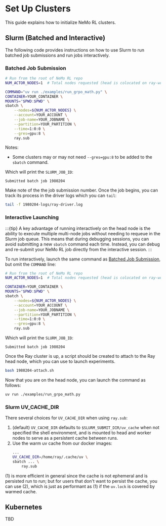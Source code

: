 # Set Up Clusters

This guide explains how to initialize NeMo RL clusters.

## Slurm (Batched and Interactive)

 The following code provides instructions on how to use Slurm to run batched job submissions and run jobs interactively.

### Batched Job Submission

```sh
# Run from the root of NeMo RL repo
NUM_ACTOR_NODES=1  # Total nodes requested (head is colocated on ray-worker-0)

COMMAND="uv run ./examples/run_grpo_math.py" \
CONTAINER=YOUR_CONTAINER \
MOUNTS="$PWD:$PWD" \
sbatch \
    --nodes=${NUM_ACTOR_NODES} \
    --account=YOUR_ACCOUNT \
    --job-name=YOUR_JOBNAME \
    --partition=YOUR_PARTITION \
    --time=1:0:0 \
    --gres=gpu:8 \
    ray.sub
```

Notes:
* Some clusters may or may not need `--gres=gpu:8` to be added to the `sbatch` command.

Which will print the `SLURM_JOB_ID`:
```text
Submitted batch job 1980204
```
Make note of the the job submission number. Once the job begins, you can track its process in the driver logs which you can `tail`:
```sh
tail -f 1980204-logs/ray-driver.log
```

### Interactive Launching

:::{tip}
A key advantage of running interactively on the head node is the ability to execute multiple multi-node jobs without needing to requeue in the Slurm job queue. This means that during debugging sessions, you can avoid submitting a new `sbatch` command each time. Instead, you can debug and re-submit your NeMo RL job directly from the interactive session.
:::

To run interactively, launch the same command as [Batched Job Submission](#batched-job-submission), but omit the `COMMAND` line:
```sh
# Run from the root of NeMo RL repo
NUM_ACTOR_NODES=1  # Total nodes requested (head is colocated on ray-worker-0)

CONTAINER=YOUR_CONTAINER \
MOUNTS="$PWD:$PWD" \
sbatch \
    --nodes=${NUM_ACTOR_NODES} \
    --account=YOUR_ACCOUNT \
    --job-name=YOUR_JOBNAME \
    --partition=YOUR_PARTITION \
    --time=1:0:0 \
    --gres=gpu:8 \
    ray.sub
```
Which will print the `SLURM_JOB_ID`:
```text
Submitted batch job 1980204
```
Once the Ray cluster is up, a script should be created to attach to the Ray head node,
which you can use to launch experiments.
```sh
bash 1980204-attach.sh
```
Now that you are on the head node, you can launch the command as follows:
```sh
uv run ./examples/run_grpo_math.py
```

### Slurm UV_CACHE_DIR

There several choices for `UV_CACHE_DIR` when using `ray.sub`:

1. (default) `UV_CACHE_DIR` defaults to `$SLURM_SUBMIT_DIR/uv_cache` when not specified the shell environment, and is mounted to head and worker nodes to serve as a persistent cache between runs.
2. Use the warm uv cache from our docker images:
    ```sh
    ...
    UV_CACHE_DIR=/home/ray/.cache/uv \
    sbatch ... \
        ray.sub
    ```

(1) is more efficient in general since the cache is not ephemeral and is persisted run to run; but for users that
don't want to persist the cache, you can use (2), which is just as performant as (1) if the `uv.lock` is 
covered by warmed cache.


## Kubernetes

TBD